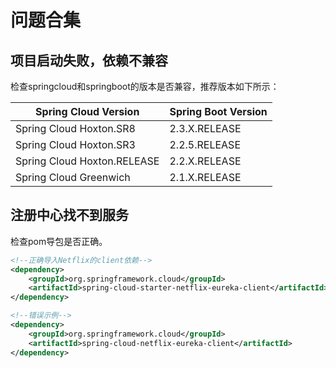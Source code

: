# 问题合集

## 项目启动失败，依赖不兼容

检查springcloud和springboot的版本是否兼容，推荐版本如下所示：

| Spring Cloud Version        | Spring Boot Version |
| --------------------------- | ------------------- |
| Spring Cloud Hoxton.SR8     | 2.3.X.RELEASE       |
| Spring Cloud Hoxton.SR3     | 2.2.5.RELEASE       |
| Spring Cloud Hoxton.RELEASE | 2.2.X.RELEASE       |
| Spring Cloud Greenwich      | 2.1.X.RELEASE       |



## 注册中心找不到服务

检查pom导包是否正确。

```xml
<!--正确导入Netflix的client依赖-->
<dependency>
    <groupId>org.springframework.cloud</groupId>
    <artifactId>spring-cloud-starter-netflix-eureka-client</artifactId>
</dependency>

<!--错误示例-->
<dependency>
    <groupId>org.springframework.cloud</groupId>
    <artifactId>spring-cloud-netflix-eureka-client</artifactId>
</dependency>
```

